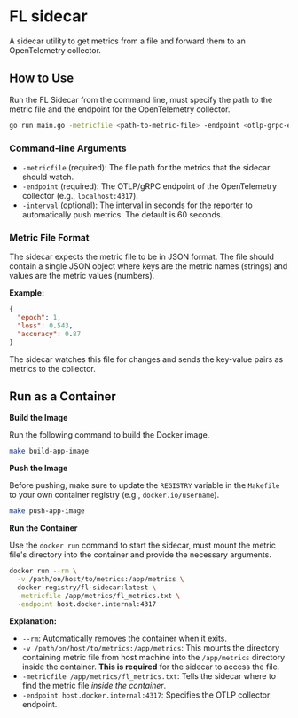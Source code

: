 # FL sidecar

A sidecar utility to get metrics from a file and forward them to an OpenTelemetry collector.

## How to Use

Run the FL Sidecar from the command line, must specify the path to the metric file and the endpoint for the OpenTelemetry collector.

```bash
go run main.go -metricfile <path-to-metric-file> -endpoint <otlp-grpc-endpoint>
```

### Command-line Arguments

  * `-metricfile` (required): The file path for the metrics that the sidecar should watch.
  * `-endpoint` (required): The OTLP/gRPC endpoint of the OpenTelemetry collector (e.g., `localhost:4317`).
  * `-interval` (optional): The interval in seconds for the reporter to automatically push metrics. The default is 60 seconds.

### Metric File Format

The sidecar expects the metric file to be in JSON format. The file should contain a single JSON object where keys are the metric names (strings) and values are the metric values (numbers).

**Example:**

```json
{
  "epoch": 1,
  "loss": 0.543,
  "accuracy": 0.87
}
```

The sidecar watches this file for changes and sends the key-value pairs as metrics to the collector.

## Run as a Container

**Build the Image**

Run the following command to build the Docker image.

```bash
make build-app-image
```

**Push the Image**

Before pushing, make sure to update the `REGISTRY` variable in the `Makefile` to your own container registry (e.g., `docker.io/username`).

```bash
make push-app-image
```

**Run the Container**

Use the `docker run` command to start the sidecar, must mount the metric file's directory into the container and provide the necessary arguments.

```bash
docker run --rm \
  -v /path/on/host/to/metrics:/app/metrics \
  docker-registry/fl-sidecar:latest \
  -metricfile /app/metrics/fl_metrics.txt \
  -endpoint host.docker.internal:4317
```

**Explanation:**

  * `--rm`: Automatically removes the container when it exits.
  * `-v /path/on/host/to/metrics:/app/metrics`: This mounts the directory containing metric file from host machine into the `/app/metrics` directory inside the container. **This is required** for the sidecar to access the file.
  * `-metricfile /app/metrics/fl_metrics.txt`: Tells the sidecar where to find the metric file *inside the container*.
  * `-endpoint host.docker.internal:4317`: Specifies the OTLP collector endpoint.